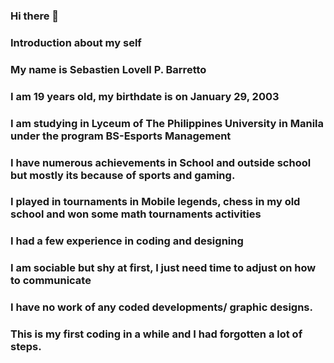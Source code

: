 ### Hi there 👋

### Introduction about my self 

### My name is Sebastien Lovell P. Barretto

### I am 19 years old, my birthdate is on January 29, 2003

### I am studying in Lyceum of The Philippines University in Manila under the program BS-Esports Management

### I have numerous achievements in School and outside school but mostly its because of sports and gaming.

### I played in tournaments in Mobile legends, chess in my old school and won some math tournaments activities 

### I had a few experience in coding and designing

### I am sociable but shy at first, I just need time to adjust on how to communicate 

### I have no work of any coded developments/ graphic designs. 

### This is my first coding in a while and I had forgotten a lot of steps.

